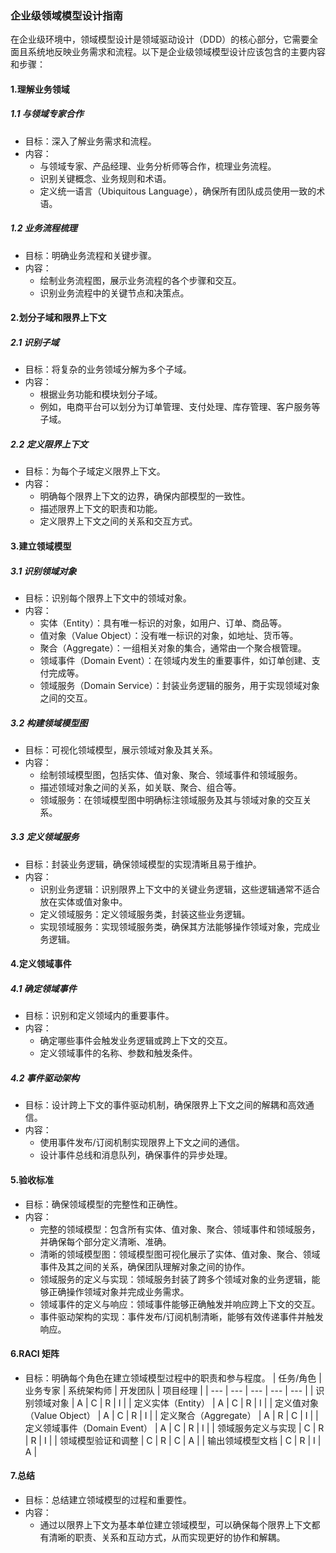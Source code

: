 ### 企业级领域模型设计指南

在企业级环境中，领域模型设计是领域驱动设计（DDD）的核心部分，它需要全面且系统地反映业务需求和流程。以下是企业级领域模型设计应该包含的主要内容和步骤：

#### 1.理解业务领域

##### 1.1 与领域专家合作

* 目标：深入了解业务需求和流程。
* 内容：
	+ 与领域专家、产品经理、业务分析师等合作，梳理业务流程。
	+ 识别关键概念、业务规则和术语。
	+ 定义统一语言（Ubiquitous Language），确保所有团队成员使用一致的术语。

##### 1.2 业务流程梳理

* 目标：明确业务流程和关键步骤。
* 内容：
	+ 绘制业务流程图，展示业务流程的各个步骤和交互。
	+ 识别业务流程中的关键节点和决策点。

#### 2.划分子域和限界上下文

##### 2.1 识别子域

* 目标：将复杂的业务领域分解为多个子域。
* 内容：
	+ 根据业务功能和模块划分子域。
	+ 例如，电商平台可以划分为订单管理、支付处理、库存管理、客户服务等子域。

##### 2.2 定义限界上下文

* 目标：为每个子域定义限界上下文。
* 内容：
	+ 明确每个限界上下文的边界，确保内部模型的一致性。
	+ 描述限界上下文的职责和功能。
	+ 定义限界上下文之间的关系和交互方式。

#### 3.建立领域模型

##### 3.1 识别领域对象

* 目标：识别每个限界上下文中的领域对象。
* 内容：
	+ 实体（Entity）：具有唯一标识的对象，如用户、订单、商品等。
	+ 值对象（Value Object）：没有唯一标识的对象，如地址、货币等。
	+ 聚合（Aggregate）：一组相关对象的集合，通常由一个聚合根管理。
	+ 领域事件（Domain Event）：在领域内发生的重要事件，如订单创建、支付完成等。
	+ 领域服务（Domain Service）：封装业务逻辑的服务，用于实现领域对象之间的交互。

##### 3.2 构建领域模型图

* 目标：可视化领域模型，展示领域对象及其关系。
* 内容：
	+ 绘制领域模型图，包括实体、值对象、聚合、领域事件和领域服务。
	+ 描述领域对象之间的关系，如关联、聚合、组合等。
	+ 领域服务：在领域模型图中明确标注领域服务及其与领域对象的交互关系。

##### 3.3 定义领域服务

* 目标：封装业务逻辑，确保领域模型的实现清晰且易于维护。
* 内容：
	+ 识别业务逻辑：识别限界上下文中的关键业务逻辑，这些逻辑通常不适合放在实体或值对象中。
	+ 定义领域服务：定义领域服务类，封装这些业务逻辑。
	+ 实现领域服务：实现领域服务类，确保其方法能够操作领域对象，完成业务逻辑。

#### 4.定义领域事件

##### 4.1 确定领域事件

* 目标：识别和定义领域内的重要事件。
* 内容：
	+ 确定哪些事件会触发业务逻辑或跨上下文的交互。
	+ 定义领域事件的名称、参数和触发条件。

##### 4.2 事件驱动架构

* 目标：设计跨上下文的事件驱动机制，确保限界上下文之间的解耦和高效通信。
* 内容：
	+ 使用事件发布/订阅机制实现限界上下文之间的通信。
	+ 设计事件总线和消息队列，确保事件的异步处理。

#### 5.验收标准

* 目标：确保领域模型的完整性和正确性。
* 内容：
	+ 完整的领域模型：包含所有实体、值对象、聚合、领域事件和领域服务，并确保每个部分定义清晰、准确。
	+ 清晰的领域模型图：领域模型图可视化展示了实体、值对象、聚合、领域事件及其之间的关系，确保团队理解对象之间的协作。
	+ 领域服务的定义与实现：领域服务封装了跨多个领域对象的业务逻辑，能够正确操作领域对象并完成业务需求。
	+ 领域事件的定义与响应：领域事件能够正确触发并响应跨上下文的交互。
	+ 事件驱动架构的实现：事件发布/订阅机制清晰，能够有效传递事件并触发响应。

#### 6.RACI 矩阵

* 目标：明确每个角色在建立领域模型过程中的职责和参与程度。
| 任务/角色 | 业务专家 | 系统架构师 | 开发团队 | 项目经理 |
| --- | --- | --- | --- | --- |
| 识别领域对象 | A | C | R | I |
| 定义实体（Entity） | A | C | R | I |
| 定义值对象（Value Object） | A | C | R | I |
| 定义聚合（Aggregate） | A | R | C | I |
| 定义领域事件（Domain Event） | A | C | R | I |
| 领域服务定义与实现 | C | R | R | I |
| 领域模型验证和调整 | C | R | C | A |
| 输出领域模型文档 | C | R | I | A |

#### 7.总结

* 目标：总结建立领域模型的过程和重要性。
* 内容：
	+ 通过以限界上下文为基本单位建立领域模型，可以确保每个限界上下文都有清晰的职责、关系和互动方式，从而实现更好的协作和解耦。